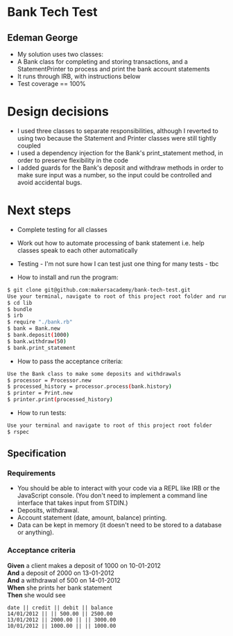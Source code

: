 Bank Tech Test
=================

## Edeman George
* My solution uses two classes:
* A Bank class for completing and storing transactions, and a StatementPrinter to process and print the bank account statements
* It runs through IRB, with instructions below
* Test coverage == 100%


# Design decisions
* I used three classes to separate responsibilities, although I reverted to using two because the Statement and Printer classes were still tightly coupled
* I used a dependency injection for the Bank's print_statement method, in order to preserve flexibility in the code
* I added guards for the Bank's deposit and withdraw methods in order to make sure input was a number, so the input could be controlled and avoid accidental bugs.


# Next steps
* Complete testing for all classes
* Work out how to automate processing of bank statement i.e. help classes speak to each other automatically
* Testing - I'm not sure how I can test just one thing for many tests - tbc

* How to install and run the program:
```sh
$ git clone git@github.com:makersacademy/bank-tech-test.git
Use your terminal, navigate to root of this project root folder and run the following commands
$ cd lib
$ bundle
$ irb
$ require "./bank.rb"
$ bank = Bank.new
$ bank.deposit(1000)
$ bank.withdraw(50)
$ bank.print_statement
```
* How to pass the acceptance criteria:
```sh
Use the Bank class to make some deposits and withdrawals
$ processor = Processor.new
$ processed_history = processor.process(bank.history)
$ printer = Print.new
$ printer.print(processed_history)
```

* How to run tests:
```sh
Use your terminal and navigate to root of this project root folder
$ rspec
```

## Specification

### Requirements

* You should be able to interact with your code via a REPL like IRB or the JavaScript console.  (You don't need to implement a command line interface that takes input from STDIN.)
* Deposits, withdrawal.
* Account statement (date, amount, balance) printing.
* Data can be kept in memory (it doesn't need to be stored to a database or anything).

### Acceptance criteria

**Given** a client makes a deposit of 1000 on 10-01-2012  
**And** a deposit of 2000 on 13-01-2012  
**And** a withdrawal of 500 on 14-01-2012  
**When** she prints her bank statement  
**Then** she would see

```
date || credit || debit || balance
14/01/2012 || || 500.00 || 2500.00
13/01/2012 || 2000.00 || || 3000.00
10/01/2012 || 1000.00 || || 1000.00
```